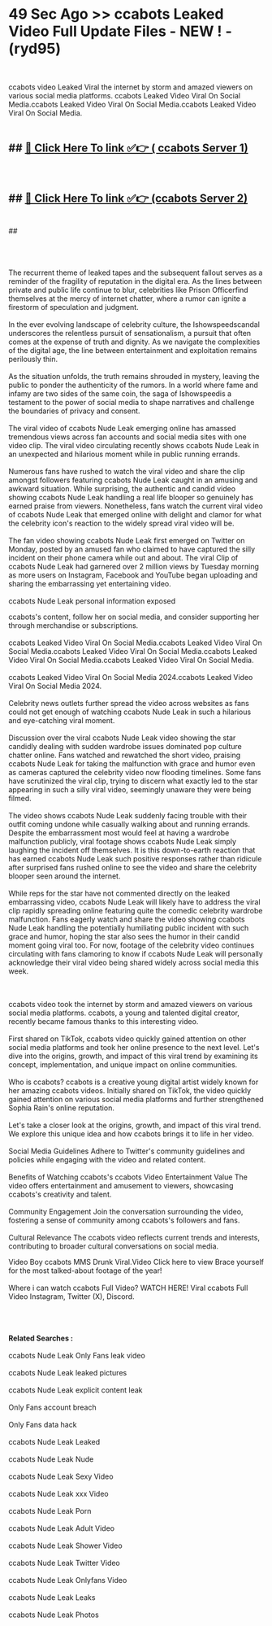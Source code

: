 # 49 Sec Ago >> ccabots Leaked Video Full Update Files - NEW ! - (ryd95) <br>
<br>

ccabots video Leaked Viral the internet by storm and amazed viewers on various social media platforms. ccabots Leaked Video Viral On Social Media.ccabots Leaked Video Viral On Social Media.ccabots Leaked Video Viral On Social Media.<br>
 <br>

## ##  <a href="https://clipsfans.site?title=ccabots&ref=gitt">🔴 Click Here To link ✅👉 ( ccabots Server 1)</a><br>
  <br>

##  ##  <a href="https://clipsfans.site?title=ccabots&ref=gitt">🔴 Click Here To link ✅👉 (ccabots  Server 2)</a><br>
  <br>
  ##


  <br>

  <br>

<br><br>
The recurrent theme of leaked tapes and the subsequent fallout serves as a reminder of the fragility of reputation in the digital era. As the lines between private and public life continue to blur, celebrities like Prison Officerfind themselves at the mercy of internet chatter, where a rumor can ignite a firestorm of speculation and judgment.
<br><br>
In the ever evolving landscape of celebrity culture, the Ishowspeedscandal underscores the relentless pursuit of sensationalism, a pursuit that often comes at the expense of truth and dignity. As we navigate the complexities of the digital age, the line between entertainment and exploitation remains perilously thin.
<br><br>
As the situation unfolds, the truth remains shrouded in mystery, leaving the public to ponder the authenticity of the rumors. In a world where fame and infamy are two sides of the same coin, the saga of Ishowspeedis a testament to the power of social media to shape narratives and challenge the boundaries of privacy and consent.
<br><br>
The viral video of ccabots Nude Leak emerging online has amassed tremendous views across fan accounts and social media sites with one video clip. The viral video circulating recently shows ccabots Nude Leak in an unexpected and hilarious moment while in public running errands.
<br><br>
Numerous fans have rushed to watch the viral video and share the clip amongst followers featuring ccabots Nude Leak caught in an amusing and awkward situation. While surprising, the authentic and candid video showing ccabots Nude Leak handling a real life blooper so genuinely has earned praise from viewers. Nonetheless, fans watch the current viral video of ccabots Nude Leak that emerged online with delight and clamor for what the celebrity icon's reaction to the widely spread viral video will be.
<br><br>
The fan video showing ccabots Nude Leak first emerged on Twitter on Monday, posted by an amused fan who claimed to have captured the silly incident on their phone camera while out and about. The viral Clip of ccabots Nude Leak had garnered over 2 million views by Tuesday morning as more users on Instagram, Facebook and YouTube began uploading and sharing the embarrassing yet entertaining video.
<br><br>
ccabots Nude Leak personal information exposed


ccabots's content, follow her on social media, and consider supporting her through merchandise or subscriptions.
<br><br>
ccabots Leaked Video Viral On Social Media.ccabots Leaked Video Viral On Social Media.ccabots Leaked Video Viral On Social Media.ccabots Leaked Video Viral On Social Media.ccabots Leaked Video Viral On Social Media.
<br><br>
ccabots Leaked Video Viral On Social Media 2024.ccabots Leaked Video Viral On Social Media 2024.
<br><br>
Celebrity news outlets further spread the video across websites as fans could not get enough of watching ccabots Nude Leak in such a hilarious and eye-catching viral moment.
<br><br>
Discussion over the viral ccabots Nude Leak video showing the star candidly dealing with sudden wardrobe issues dominated pop culture chatter online. Fans watched and rewatched the short video, praising ccabots Nude Leak for taking the malfunction with grace and humor even as cameras captured the celebrity video now flooding timelines. Some fans have scrutinized the viral clip, trying to discern what exactly led to the star appearing in such a silly viral video, seemingly unaware they were being filmed.
<br><br>
The video shows ccabots Nude Leak suddenly facing trouble with their outfit coming undone while casually walking about and running errands. Despite the embarrassment most would feel at having a wardrobe malfunction publicly, viral footage shows ccabots Nude Leak simply laughing the incident off themselves. It is this down-to-earth reaction that has earned ccabots Nude Leak such positive responses rather than ridicule after surprised fans rushed online to see the video and share the celebrity blooper seen around the internet.
<br><br>
While reps for the star have not commented directly on the leaked embarrassing video, ccabots Nude Leak will likely have to address the viral clip rapidly spreading online featuring quite the comedic celebrity wardrobe malfunction. Fans eagerly watch and share the video showing ccabots Nude Leak handling the potentially humiliating public incident with such grace and humor, hoping the star also sees the humor in their candid moment going viral too. For now, footage of the celebrity video continues circulating with fans clamoring to know if ccabots Nude Leak will personally acknowledge their viral video being shared widely across social media this week.


<br><br>
ccabots video took the internet by storm and amazed viewers on various social media platforms. ccabots, a young and talented digital creator, recently became famous thanks to this interesting video.
<br><br>
First shared on TikTok, ccabots video quickly gained attention on other social media platforms and took her online presence to the next level. Let's dive into the origins, growth, and impact of this viral trend by examining its concept, implementation, and unique impact on online communities.
<br><br>
Who is ccabots? ccabots is a creative young digital artist widely known for her amazing ccabots videos. Initially shared on TikTok, the video quickly gained attention on various social media platforms and further strengthened Sophia Rain's online reputation.
<br><br>
Let's take a closer look at the origins, growth, and impact of this viral trend. We explore this unique idea and how ccabots brings it to life in her video.
<br><br>
Social Media Guidelines Adhere to Twitter's community guidelines and policies while engaging with the video and related content.
<br><br>
Benefits of Watching ccabots's ccabots Video Entertainment Value The video offers entertainment and amusement to viewers, showcasing ccabots's creativity and talent.
<br><br>
Community Engagement Join the conversation surrounding the video, fostering a sense of community among ccabots's followers and fans.
<br><br>
Cultural Relevance The ccabots video reflects current trends and interests, contributing to broader cultural conversations on social media.

Video Boy ccabots MMS Drunk Viral.Video Click here to view Brace yourself for the most talked-about footage of the year!
<br><br>
Where i can watch ccabots Full Video? WATCH HERE! Viral ccabots Full Video Instagram, Twitter (X), Discord.
<br><br>

<br><br>
<strong>Related Searches :</strong>
<br><br>
ccabots Nude Leak Only Fans leak video
<br><br>
ccabots Nude Leak leaked pictures
<br><br>
ccabots Nude Leak explicit content leak
<br><br>
Only Fans account breach
<br><br>
Only Fans data hack
<br><br>
ccabots Nude Leak Leaked
<br><br>
ccabots Nude Leak Nude
<br><br>
ccabots Nude Leak Sexy Video
<br><br>
ccabots Nude Leak xxx Video
<br><br>
ccabots Nude Leak Porn
<br><br>
ccabots Nude Leak Adult Video
<br><br>
ccabots Nude Leak Shower Video
<br><br>
ccabots Nude Leak Twitter Video
<br><br>
ccabots Nude Leak Onlyfans Video
<br><br>
ccabots Nude Leak Leaks
<br><br>
ccabots Nude Leak Photos